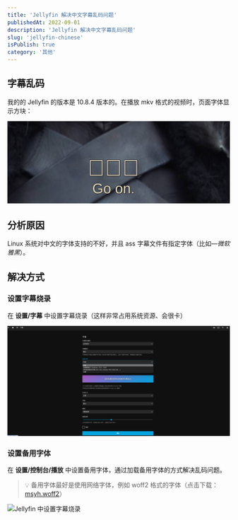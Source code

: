 ```yaml
---
title: 'Jellyfin 解决中文字幕乱码问题'
publishedAt: 2022-09-01
description: 'Jellyfin 解决中文字幕乱码问题'
slug: 'jellyfin-chinese'
isPublish: true
category: '其他'
---
```


## 字幕乱码

我的的 Jellyfin 的版本是 10.8.4 版本的。在播放 mkv 格式的视频时，页面字体显示方块：

![字幕乱码](/jellyfin-fonts.jpg)

## 分析原因

Linux 系统对中文的字体支持的不好，并且 ass 字幕文件有指定字体（比如—_微软雅黑_）。

## 解决方式

### 设置字幕烧录

在 **设置/字幕** 中设置字幕烧录（这样非常占用系统资源、会很卡）

![Jellyfin 中设置字幕烧录](/jellyfin-font-setting.jpg)

### 设置备用字体

在 **设置/控制台/播放** 中设置备用字体，通过加载备用字体的方式解决乱码问题。

> 💡 备用字体最好是使用网络字体，例如 woff2 格式的字体（点击下载：<a href="/msyh.woff2" download="msyh.woff2">msyh.woff2</a>）

![Jellyfin 中设置字幕烧录](/images/jellyfin-font-setting-b.jpg)

